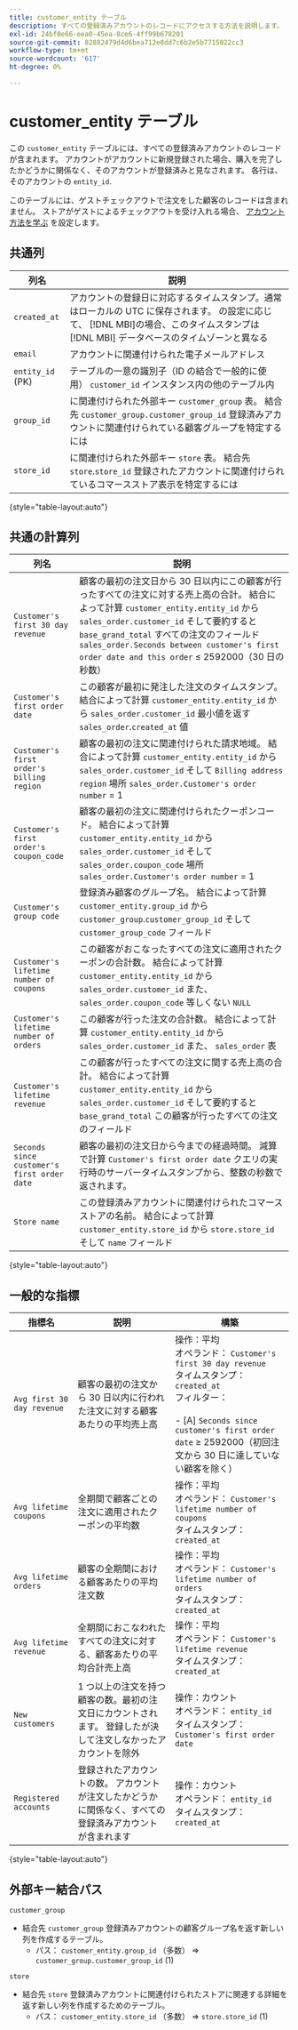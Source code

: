 ```yaml
---
title: customer_entity テーブル
description: すべての登録済みアカウントのレコードにアクセスする方法を説明します。
exl-id: 24bf0e66-eea0-45ea-8ce6-4ff99b678201
source-git-commit: 82882479d4d6bea712e8dd7c6b2e5b7715022cc3
workflow-type: tm+mt
source-wordcount: '617'
ht-degree: 0%

---
```


# customer_entity テーブル

この `customer_entity` テーブルには、すべての登録済みアカウントのレコードが含まれます。 アカウントがアカウントに新規登録された場合、購入を完了したかどうかに関係なく、そのアカウントが登録済みと見なされます。 各行は、そのアカウントの `entity_id`.

このテーブルには、ゲストチェックアウトで注文をした顧客のレコードは含まれません。 ストアがゲストによるチェックアウトを受け入れる場合、 [アカウント方法を学ぶ](../data-warehouse-mgr/guest-orders.md) を設定します。

## 共通列

| **列名** | **説明** |
|---|---|
| `created_at` | アカウントの登録日に対応するタイムスタンプ。通常はローカルの UTC に保存されます。 の設定に応じて、 [!DNL MBI]の場合、このタイムスタンプは [!DNL MBI] データベースのタイムゾーンと異なる |
| `email` | アカウントに関連付けられた電子メールアドレス |
| `entity_id` (PK) | テーブルの一意の識別子（ID の結合で一般的に使用） `customer_id` インスタンス内の他のテーブル内 |
| `group_id` | に関連付けられた外部キー `customer_group` 表。 結合先 `customer_group.customer_group_id` 登録済みアカウントに関連付けられている顧客グループを特定するには |
| `store_id` | に関連付けられた外部キー `store` 表。 結合先 `store`.`store_id` 登録されたアカウントに関連付けられているコマースストア表示を特定するには |

{style=&quot;table-layout:auto&quot;}

## 共通の計算列

| **列名** | **説明** |
|---|---|
| `Customer's first 30 day revenue` | 顧客の最初の注文日から 30 日以内にこの顧客が行ったすべての注文に対する売上高の合計。 結合によって計算 `customer_entity.entity_id` から `sales_order.customer_id` そして要約すると `base_grand_total` すべての注文のフィールド `sales_order.Seconds between customer's first order date and this order` ≤ 2592000（30 日の秒数） |
| `Customer's first order date` | この顧客が最初に発注した注文のタイムスタンプ。 結合によって計算 `customer_entity.entity_id` から `sales_order.customer_id` 最小値を返す `sales_order`.`created_at` 値 |
| `Customer's first order's billing region` | 顧客の最初の注文に関連付けられた請求地域。 結合によって計算 `customer_entity.entity_id` から `sales_order.customer_id` そして `Billing address region` 場所 `sales_order.Customer's order number` = 1 |
| `Customer's first order's coupon_code` | 顧客の最初の注文に関連付けられたクーポンコード。 結合によって計算 `customer_entity.entity_id` から `sales_order.customer_id` そして `sales_order.coupon_code` 場所 `sales_order.Customer's order number` = 1 |
| `Customer's group code` | 登録済み顧客のグループ名。 結合によって計算 `customer_entity.group_id` から `customer_group`.`customer_group_id` そして `customer_group_code` フィールド |
| `Customer's lifetime number of coupons` | この顧客がおこなったすべての注文に適用されたクーポンの合計数。 結合によって計算 `customer_entity.entity_id` から `sales_order.customer_id` また、 `sales_order.coupon_code` 等しくない `NULL` |
| `Customer's lifetime number of orders` | この顧客が行った注文の合計数。 結合によって計算 `customer_entity.entity_id` から `sales_order.customer_id` また、 `sales_order` 表 |
| `Customer's lifetime revenue` | この顧客が行ったすべての注文に関する売上高の合計。 結合によって計算 `customer_entity.entity_id` から `sales_order.customer_id` そして要約すると `base_grand_total` この顧客が行ったすべての注文のフィールド |
| `Seconds since customer's first order date` | 顧客の最初の注文日から今までの経過時間。 減算で計算 `Customer's first order date` クエリの実行時のサーバータイムスタンプから、整数の秒数で返されます。 |
| `Store name` | この登録済みアカウントに関連付けられたコマースストアの名前。 結合によって計算 `customer_entity.store_id` から `store.store_id` そして `name` フィールド |

{style=&quot;table-layout:auto&quot;}

## 一般的な指標

| **指標名** | **説明** | **構築** |
|---|---|---|
| `Avg first 30 day revenue` | 顧客の最初の注文から 30 日以内に行われた注文に対する顧客あたりの平均売上高 | 操作：平均<br/>オペランド： `Customer's first 30 day revenue`<br/>タイムスタンプ： `created_at`<br/>フィルター：<br/><br/>- \[A\] `Seconds since customer's first order date` ≥ 2592000（初回注文から 30 日に達していない顧客を除く） |
| `Avg lifetime coupons` | 全期間で顧客ごとの注文に適用されたクーポンの平均数 | 操作：平均<br/>オペランド： `Customer's lifetime number of coupons`<br/>タイムスタンプ： `created_at` |
| `Avg lifetime orders` | 顧客の全期間における顧客あたりの平均注文数 | 操作：平均<br/>オペランド： `Customer's lifetime number of orders`<br/>タイムスタンプ： `created_at` |
| `Avg lifetime revenue` | 全期間におこなわれたすべての注文に対する、顧客あたりの平均合計売上高 | 操作：平均<br/>オペランド： `Customer's lifetime revenue`<br/>タイムスタンプ： `created_at` |
| `New customers` | 1 つ以上の注文を持つ顧客の数。最初の注文日にカウントされます。 登録したが決して注文しなかったアカウントを除外 | 操作：カウント<br/>オペランド： `entity_id`<br/>タイムスタンプ： `Customer's first order date` |
| `Registered accounts` | 登録されたアカウントの数。 アカウントが注文したかどうかに関係なく、すべての登録済みアカウントが含まれます | 操作：カウント<br/>オペランド： `entity_id`<br/>タイムスタンプ： `created_at` |

{style=&quot;table-layout:auto&quot;}

## 外部キー結合パス

`customer_group`

* 結合先 `customer_group` 登録済みアカウントの顧客グループ名を返す新しい列を作成するテーブル。
   * パス： `customer_entity.group_id` （多数） => `customer_group.customer_group_id` (1)

`store`

* 結合先 `store` 登録済みアカウントに関連付けられたストアに関連する詳細を返す新しい列を作成するためのテーブル。
   * パス： `customer_entity.store_id` （多数） => `store.store_id` (1)
